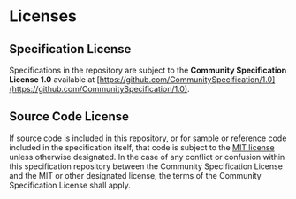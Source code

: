 # Licenses

## Specification License

Specifications in the repository are subject to the **Community Specification License 1.0** available at [https://github.com/CommunitySpecification/1.0](https://github.com/CommunitySpecification/1.0).

## Source Code License

If source code is included in this repository, or for sample or reference code included in the specification itself, that code is subject to the [MIT license](https://github.com/skyfire-xyz/kyapay/blob/main/LICENSE) unless otherwise designated. In the case of any conflict or confusion within this specification repository between the Community Specification License and the MIT or other designated license, the terms of the Community Specification License shall apply.

